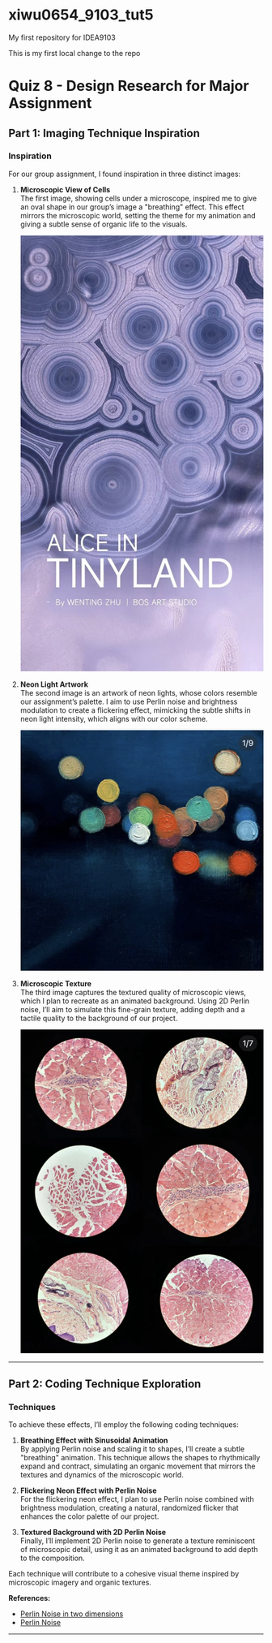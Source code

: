 # xiwu0654_9103_tut5
My first repository for IDEA9103

This is my first local change to the repo

# Quiz 8 - Design Research for Major Assignment

## Part 1: Imaging Technique Inspiration

### Inspiration
For our group assignment, I found inspiration in three distinct images:

1. **Microscopic View of Cells**  
   The first image, showing cells under a microscope, inspired me to give an oval shape in our group’s image a "breathing" effect. This effect mirrors the microscopic world, setting the theme for my animation and giving a subtle sense of organic life to the visuals.

   ![Microscope Cells Image](image/IMG_1010.jpg)

2. **Neon Light Artwork**  
   The second image is an artwork of neon lights, whose colors resemble our assignment’s palette. I aim to use Perlin noise and brightness modulation to create a flickering effect, mimicking the subtle shifts in neon light intensity, which aligns with our color scheme.

   ![Neon Light Image](image/IMG_1009.jpg)

3. **Microscopic Texture**  
   The third image captures the textured quality of microscopic views, which I plan to recreate as an animated background. Using 2D Perlin noise, I’ll aim to simulate this fine-grain texture, adding depth and a tactile quality to the background of our project.

   ![Microscopic Texture Image](image/IMG_1011.jpg)

---

## Part 2: Coding Technique Exploration

### Techniques
To achieve these effects, I’ll employ the following coding techniques:

1. **Breathing Effect with Sinusoidal Animation**  
   By applying Perlin noise and scaling it to shapes, I’ll create a subtle "breathing" animation. This technique allows the shapes to rhythmically expand and contract, simulating an organic movement that mirrors the textures and dynamics of the microscopic world.

2. **Flickering Neon Effect with Perlin Noise**  
   For the flickering neon effect, I plan to use Perlin noise combined with brightness modulation, creating a natural, randomized flicker that enhances the color palette of our project.

3. **Textured Background with 2D Perlin Noise**  
   Finally, I’ll implement 2D Perlin noise to generate a texture reminiscent of microscopic detail, using it as an animated background to add depth to the composition.

Each technique will contribute to a cohesive visual theme inspired by microscopic imagery and organic textures.

**References:**
- [Perlin Noise in two dimensions](https://www.youtube.com/watch?v=ikwNrFvnL3g&list=PLRqwX-V7Uu6bgPNQAdxQZpJuJCjeOr7VD&index=4)
- [Perlin Noise](https://p5js.org/examples/repetition-noise/)

---
